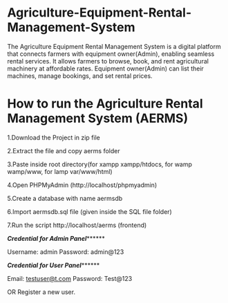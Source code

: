 # Agriculture-Equipment-Rental-Management-System
The Agriculture Equipment Rental Management System is a digital platform that connects farmers with equipment owner(Admin), enabling seamless rental services. It allows farmers to browse, book, and rent agricultural machinery at affordable rates. Equipment owner(Admin) can list their machines, manage bookings, and set rental prices.



# How to run the Agriculture Rental Management System (AERMS)

1.Download the Project in zip file

2.Extract the file and copy aerms folder

3.Paste inside root directory(for xampp xampp/htdocs, for wamp wamp/www, for lamp var/www/html)

4.Open PHPMyAdmin (http://localhost/phpmyadmin)

5.Create a database with name aermsdb

6.Import aermsdb.sql file (given inside the SQL file folder)

7.Run the script http://localhost/aerms (frontend)


*********************Credential for Admin Panel***************************

Username: admin
Password: admin@123


*********************Credential for User Panel***************************

Email: testuser@t.com
Password: Test@123

OR Register a new user.
